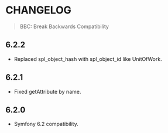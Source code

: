 # CHANGELOG

> BBC: Break Backwards Compatibility

6.2.2
------
* Replaced spl_object_hash with spl_object_id like UnitOfWork.

6.2.1
------
* Fixed getAttribute by name.

6.2.0
------
* Symfony 6.2 compatibility.
